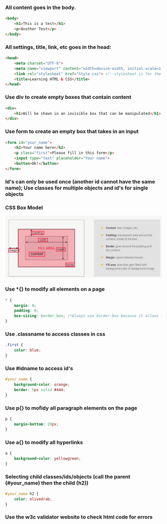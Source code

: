 ### All content goes in the body.

```Html
<body>
    <h1>This is a test</h1>
    <p>Another Test</p>
</body>
```

### All settings, title, link, etc goes in the head:

```Html
<head>
    <meta charset="UTF-8">
    <meta name="viewport" content="width=device-width, initial-scale=1.0">
    <link rel="stylesheet" href="Style.css"> <!--stylesheet is for the css settings created for the web page.-->
    <title>Learning HTML & CSS</title>
</head>
```

### Use div to create empty boxes that contain content

```Html
<div>
    <h1>Will be shown in an invisible box that can be manipulated</h1>
</div>
```

### Use form to create an empty box that takes in an input

```Html
<form id="your_name">
    <h2>Your name here</h2>
    <p class="first">Please fill in this form</p>
    <input type="text" placeholder="Your name">
    <button>Ok!</button>
</form>
```

### Id's can only be used once (another id cannot have the same name); Use classes for multiple objects and id's for single objects

### CSS Box Model

![alt text](CSS_Box_Model.PNG)

### Use \*{} to modify all elements on a page

```CSS
* {
    margin: 0;
    padding: 0;
    box-sizing: border-box; /*Always use border-box because it allows the width to be unaffected by padding*/
}
```

### Use .classname to access classes in css

```CSS
.first {
    color: blue;
}
```

### Use #idname to access id's

```CSS
#your_name {
    background-color: orange;
    border: 5px solid #444;
}
```

### Use p{} to mofidy all paragraph elements on the page

```CSS
p {
    margin-bottom: 20px;
}
```

### Use a{} to modify all hyperlinks

```CSS
a {
    background-color: yellowgreen;
}
```

### Selecting child classes/ids/objects (call the parent (#your_name) then the child (h2))

```CSS
#your_name h2 {
    color: olivedrab;
}
```

### Use the w3c validator website to check html code for errors
